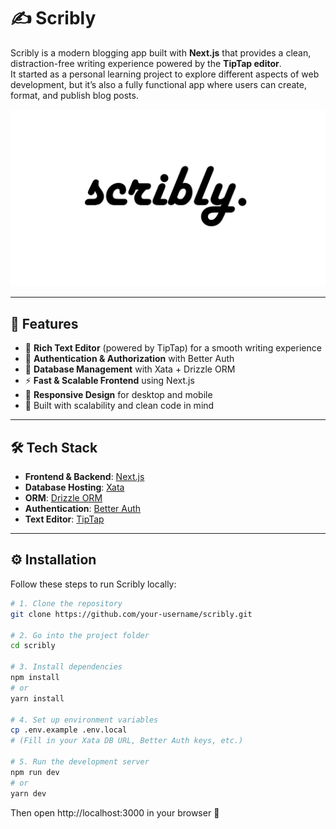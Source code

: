 # ✍️ Scribly

Scribly is a modern blogging app built with **Next.js** that provides a clean, distraction-free writing experience powered by the **TipTap editor**.  
It started as a personal learning project to explore different aspects of web development, but it’s also a fully functional app where users can create, format, and publish blog posts.

![Scribly cover](/public/cover.png)

---

## 🚀 Features

- 📝 **Rich Text Editor** (powered by TipTap) for a smooth writing experience  
- 🔐 **Authentication & Authorization** with Better Auth  
- 📂 **Database Management** with Xata + Drizzle ORM  
- ⚡ **Fast & Scalable Frontend** using Next.js  
- 📱 **Responsive Design** for desktop and mobile  
- 🌱 Built with scalability and clean code in mind  

---

## 🛠️ Tech Stack

- **Frontend & Backend**: [Next.js](https://nextjs.org/)  
- **Database Hosting**: [Xata](https://xata.io/)  
- **ORM**: [Drizzle ORM](https://orm.drizzle.team/)  
- **Authentication**: [Better Auth](https://better-auth.vercel.app/)  
- **Text Editor**: [TipTap](https://tiptap.dev/)  

---

## ⚙️ Installation

Follow these steps to run Scribly locally:

```bash
# 1. Clone the repository
git clone https://github.com/your-username/scribly.git

# 2. Go into the project folder
cd scribly

# 3. Install dependencies
npm install
# or
yarn install

# 4. Set up environment variables
cp .env.example .env.local
# (Fill in your Xata DB URL, Better Auth keys, etc.)

# 5. Run the development server
npm run dev
# or
yarn dev
```

Then open http://localhost:3000 in your browser 🚀
